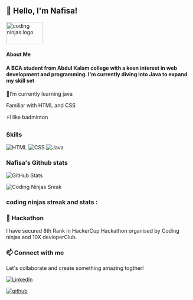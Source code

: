## 👋 Hello, I'm Nafisa!
<img
  src="https://ninjasfiles.s3.amazonaws.com/0000000000001394.png" width="100" height="60"
            alt="coding ninjas logo"/>
  #### About Me
            
#### A BCA student from Abdul Kalam college with a keen interest in web development and programming. I'm currently diving into Java to expand my skill set



 🌱I’m currently learning java
 
   Familiar with HTML and CSS
  
 ⚡I like badminton
 
 ### Skills
![HTML](https://img.shields.io/badge/HTML-orange?logo=html&logoColor=white)
![CSS](https://img.shields.io/badge/CSS-blue?logo=css&logoColor=white)
![Java](https://img.shields.io/badge/Java-programming-green?logo=java&logoColor=white)
### Nafisa's Github stats
![GitHub Stats](https://github-readme-stats.vercel.app/api?username=nafisadandin&show_icons=true&theme=radical)


![Coding Ninjas Sreak](https://img.shields.io/badge/Coding_Ninjas_Streak-58days-orange?style=for-the-badge)

 ### coding ninjas streak and stats :
 
###  🔭 Hackathon
I have secured 8th Rank in HackerCup Hackathon organised by Coding ninjas and 10X devloperClub.
###   📫 Connect with me 
   Let's collaborate and create something amazing togther!
 
[![LinkedIn](https://img.shields.io/badge/LinkedIn-nafisadandin-blue?logo=linkedin)](https://www.linkedin.com/in/nafisa-dandin-0bb17833a/?utm_source=share&utm_campaign=share_via&utm_content=profile&utm_medium=android_app)

[![github](https://img.shields.io/badge/github-nafisadandin-secondary?logo=github)](https://github.com/Nafisadandin/nafisadandin)


